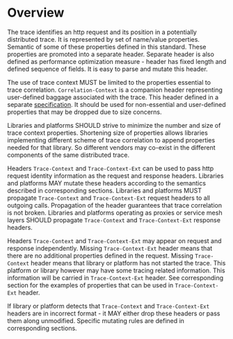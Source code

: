 # Overview

The trace identifies an http request and its position in a potentially distributed trace. It is represented by set of name/value properties. Semantic of some of these properties defined in this standard. These properties are promoted into a separate header. Separate header is also defined as performance optimization measure - header has fixed length and defined sequence of fields. It is easy to parse and mutate this header.

The use of trace context MUST be limited to the properties essential to trace correlation. `Correlation-Context` is a companion header representing user-defined baggage associated with the trace. This header defined in a separate [specification](https://github.com/w3c/distributed-tracing/blob/master/report-correlation-context.html). It should be used for non-essential and user-defined properties that may be dropped due to size concerns. 

Libraries and platforms SHOULD strive to minimize the number and size of trace context properties. Shortening size of properties allows libraries implementing different scheme of trace correlation to append properties needed for that library. So different vendors may co-exist in the different components of the same distributed trace.

Headers `Trace-Context` and `Trace-Context-Ext` can be used to pass http request identity information as the request and response headers. Libraries and platforms MAY mutate these headers according to the semantics described in corresponding sections. Libraries and platforms MUST propagate `Trace-Context` and `Trace-Context-Ext` request headers to all outgoing calls. Propagation of the header guarantees that trace correlation is not broken. Libraries and platforms operating as proxies or service mesh layers SHOULD propagate `Trace-Context` and `Trace-Context-Ext` response headers.

Headers `Trace-Context` and `Trace-Context-Ext` may appear on request and response independently. Missing `Trace-Context-Ext` header means that there are no additional properties defined in the request. Missing `Trace-Context` header means that library or platform has not started the trace. This platform or library however may have some tracing related information. This information will be carried in `Trace-Context-Ext` header. See corresponding section for the examples of properties that can be used in `Trace-Context-Ext` header.

If library or platform detects that `Trace-Context` and `Trace-Context-Ext` headers are in incorrect format - it MAY either drop these headers or pass them along unmodified. Specific mutating rules are defined in corresponding sections.
